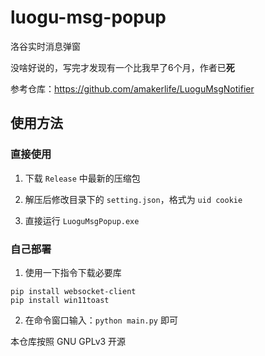 # luogu-msg-popup
洛谷实时消息弹窗

没啥好说的，写完才发现有一个比我早了6个月，作者已**死**

参考仓库：https://github.com/amakerlife/LuoguMsgNotifier

## 使用方法

### 直接使用

1. 下载 `Release` 中最新的压缩包
   
2. 解压后修改目录下的 `setting.json`，格式为 `uid cookie`
   
3. 直接运行 `LuoguMsgPopup.exe`

### 自己部署

1. 使用一下指令下载必要库
```
pip install websocket-client
pip install win11toast
```
2. 在命令窗口输入：`python main.py` 即可

本仓库按照 GNU GPLv3 开源
